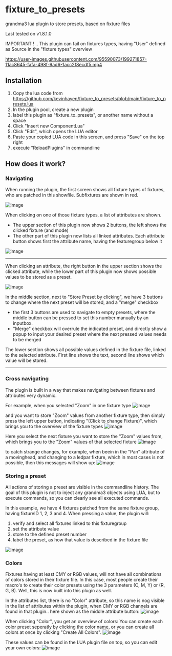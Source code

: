 # fixture_to_presets
grandma3 lua plugin to store presets, based on fixture files

Last tested on v1.8.1.0

IMPORTANT ! .. This plugin can fail on fixtures types, having "User" defined as Source in the "fixture types" overview

https://user-images.githubusercontent.com/95590073/199271857-11ac8645-fafa-498f-9ad6-1acc2f8ecdf5.mp4

## Installation

1. Copy the lua code from https://github.com/kevinhayen/fixture_to_presets/blob/main/fixture_to_presets.lua
2. In the plugin pool, create a new plugin
3. label this plugin as "fixture_to_presets", or another name without a space
4. Click "Insert new ComponentLua"
5. Click "Edit", which opens the LUA editor
6. Paste your copied LUA code in this screen, and press "Save" on the top right
7. execute "ReloadPlugins" in commandline

## How does it work?

### Navigating

When running the plugin, the first screen shows all fixture types of fixtures, who are patched in this showfile. Subfixtures are shown in red.

![image](https://user-images.githubusercontent.com/95590073/199273784-42c2c9a8-90d7-4332-9478-f53d20b1c31d.png)

When clicking on one of those fixture types, a list of attributes are shown.
- The upper section of this plugin now shows 2 buttons, the left shows the clicked fixture (and mode)
- The other part of this plugin now lists all linked attributes. Each attribute button shows first the attribute name, having the featuregroup below it

![image](https://user-images.githubusercontent.com/95590073/199276903-4d0eb1be-67bb-4074-b890-384964fba042.png)

---------

When clicking an attribute, the right button in the upper section shows the clicked attribute, while the lower part of this plugin now shows possible values to be stored as a preset.

![image](https://user-images.githubusercontent.com/95590073/199278078-c7d06bde-3377-4a9b-9341-906d91fb2ec6.png)

In the middle section, next to "Store Preset by clicking", we have 3 buttons to change where the next preset will be stored, and a "merge" checkbox
- the first 3 buttons are used to navigate to empty presets, where the middle button can be pressed to set this number manually by an inputbox.
- "Merge" checkbox will overrule the indicated preset, and directly show a popup to input your desired preset where the next pressed values needs to be merged

The lower section shows all possible values defined in the fixture file, linked to the selected attribute. First line shows the text, second line shows which value will be stored.

---

### Cross navigating

The plugin is built in a way that makes navigating between fixtures and attributes very dynamic.

For example, when you selected "Zoom" in one fixture type
![image](https://user-images.githubusercontent.com/95590073/199284906-25bf4961-46d9-4fd0-8069-1ee371a91f84.png)

and you want to store "Zoom" values from another fixture type, then simply press the left upper button, indicating "(Click to change Fixture)", which brings you to the overview of the fixture types
![image](https://user-images.githubusercontent.com/95590073/199285196-37669a04-4b9a-40e3-a54b-673163fedb74.png)

Here you select the next fixture you want to store the "Zoom" values from, which brings you to the "Zoom" values of that selected fixture
![image](https://user-images.githubusercontent.com/95590073/199285538-733fcab9-8589-4d58-8863-81dfc2bea0d1.png)

to catch strange changes, for example, when beein in the "Pan" attribute of a movinghead, and changing to a ledpar fixture, which in most cases is not possible, then this messages will show up:
![image](https://user-images.githubusercontent.com/95590073/199286615-2f122e21-2f75-4dd0-a865-84a0e43a38e0.png)

### Storing a preset

All actions of storing a preset are visible in the commandline history. The goal of this plugin is not to inject any grandma3 objects using LUA, but to execute commands, so you can clearly see all executed commands.

In this example, we have 4 fixtures patched from the same fixture group, having fixtureID 1, 2, 3 and 4.
When pressing a value, the plugin will:
1. verify and select all fixtures linked to this fixturegroup
2. set the attribute value
3. store to the defined preset number
4. label the preset, as how that value is described in the fixture file

![image](https://user-images.githubusercontent.com/95590073/199282427-de652418-cef3-4435-a12c-5a6c138c470d.png)

### Colors

Fixtures having at least CMY or RGB values, will not have all combinations of colors stored in their fixture file.
In this case, most people create their macro's to create their color presets using the 3 parameters (C, M, Y) or (R, G, B).
Well, this is now built into this plugin as well.

In the attributes list, there is no "Color" attribute, so this name is nog visible in the list of attributes within the plugin, when CMY or RGB channels are found in that plugin.. here shown as the middle attribute button:
![image](https://user-images.githubusercontent.com/95590073/199290248-614fa4dc-7825-4ce2-80d5-bf57f7cee493.png)

When clicking "Color", you get an overview of colors:
You can create each color preset seperatly by clicking the color name, or you can create all colors at once by clicking "Create All Colors".
![image](https://user-images.githubusercontent.com/95590073/199290491-5bc91606-deb0-44f9-8e3e-566e59dd3d21.png)

These values can be found in the LUA plugin file on top, so you can edit your own colors:
![image](https://user-images.githubusercontent.com/95590073/199290814-c22a91d5-14d2-46c0-bc0f-bbd5578cf6f4.png)
